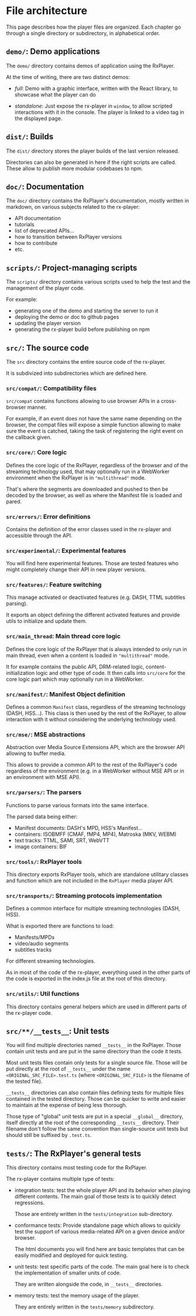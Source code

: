 # File architecture

This page describes how the player files are organized. Each chapter go through a single
directory or subdirectory, in alphabetical order.

## `demo/`: Demo applications

The `demo/` directory contains demos of application using the RxPlayer.

At the time of writing, there are two distinct demos:

- _full_: Demo with a graphic interface, written with the React library, to showcase what
  the player can do

- _standalone_: Just expose the rx-player in `window`, to allow scripted interactions with
  it in the console. The player is linked to a video tag in the displayed page.

## `dist/`: Builds

The `dist/` directory stores the player builds of the last version released.

Directories can also be generated in here if the right scripts are called. These allow to
publish more modular codebases to npm.

## `doc/`: Documentation

The `doc/` directory contains the RxPlayer's documentation, mostly written in markdown, on
various subjects related to the rx-player:

- API documentation
- tutorials
- list of deprecated APIs...
- how to transition between RxPlayer versions
- how to contribute
- etc.

## `scripts/`: Project-managing scripts

The `scripts/` directory contains various scripts used to help the test and the management
of the player code.

For example:

- generating one of the demo and starting the server to run it
- deploying the demo or doc to github pages
- updating the player version
- generating the rx-player build before publishing on npm

## `src/`: The source code

The `src` directory contains the entire source code of the rx-player.

It is subdivized into subdirectories which are defined here.

### `src/compat/`: Compatibility files

`src/compat` contains functions allowing to use browser APIs in a cross-browser manner.

For example, if an event does not have the same name depending on the browser, the compat
files will expose a simple function allowing to make sure the event is catched, taking the
task of registering the right event on the callback given.

### `src/core/`: Core logic

Defines the core logic of the RxPlayer, regardless of the browser and of the streaming
technology used, that may optionally run in a WebWorker environment when the RxPlayer is
in `"multithread"` mode.

That's where the segments are downloaded and pushed to then be decoded by the browser, as
well as where the Manifest file is loaded and pared.

### `src/errors/`: Error definitions

Contains the definition of the error classes used in the rx-player and accessible through
the API.

### `src/experimental/`: Experimental features

You will find here experimental features. Those are tested features who might completely
change their API in new player versions.

### `src/features/`: Feature switching

This manage activated or deactivated features (e.g. DASH, TTML subtitles parsing).

It exports an object defining the different activated features and provide utils to
initialize and update them.

### `src/main_thread`: Main thread core logic

Defines the core logic of the RxPlayer that is always intended to only run in main thread,
even when a content is loaded in `"multithread"` mode.

It for example contains the public API, DRM-related logic, content-initialization logic
and other type of code. It then calls into `src/core` for the core logic part which may
optionally run in a WebWorker.

### `src/manifest/`: Manifest Object definition

Defines a common `Manifest` class, regardless of the streaming technology (DASH, HSS...).
This class is then used by the rest of the RxPlayer, to allow interaction with it without
considering the underlying technology used.

### `src/mse/`: MSE abstractions

Abstraction over Media Source Extensions API, which are the browser API allowing to buffer
media.

This allows to provide a common API to the rest of the RxPlayer's code regardless of the
environment (e.g. in a WebWorker without MSE API or in an environment with MSE API).

### `src/parsers/`: The parsers

Functions to parse various formats into the same interface.

The parsed data being either:

- Manifest documents: DASH's MPD, HSS's Manifest...
- containers: ISOBMFF (CMAF, fMP4, MP4), Matroska (MKV, WEBM)
- text tracks: TTML, SAMI, SRT, WebVTT
- image containers: BIF

### `src/tools/`: RxPlayer tools

This directory exports RxPlayer tools, which are standalone utilitary classes and function
which are not included in the `RxPlayer` media player API.

### `src/transports/`: Streaming protocols implementation

Defines a common interface for multiple streaming technologies (DASH, HSS).

What is exported there are functions to load:

- Manifests/MPDs
- video/audio segments
- subtitles tracks

For different streaming technologies.

As in most of the code of the rx-player, everything used in the other parts of the code is
exported in the index.js file at the root of this directory.

### `src/utils/`: Util functions

This directory contains general helpers which are used in different parts of the rx-player
code.

## `src/**/__tests__`: Unit tests

You will find multiple directories named `__tests__` in the RxPlayer. Those contain unit
tests and are put in the same directory than the code it tests.

Most unit tests files contain only tests for a single source file. Those will be put
directly at the root of `__tests__` under the name `<ORIGINAL_SRC_FILE>.test.ts` (where
`<ORIGINAL_SRC_FILE>` is the filename of the tested file).

`__tests__` directories can also contain files defining tests for multiple files contained
in the tested directory. Those can be quicker to write and easier to maintain at the
expense of being less thorough.

Those type of "global" unit tests are put in a special `__global__` directory, itself
directly at the root of the corresponding `__tests__` directory. Their filename don't
follow the same convention than single-source unit tests but should still be suffixed by
`.test.ts`.

## `tests/`: The RxPlayer's general tests

This directory contains most testing code for the RxPlayer.

The rx-player contains multiple type of tests:

- integration tests: test the whole player API and its behavior when playing different
  contents. The main goal of those tests is to quickly detect regressions.

  Those are entirely written in the `tests/integration` sub-directory.

- conformance tests: Provide standalone page which allows to quickly test the support of
  various media-related API on a given device and/or browser.

  The html documents you will find here are basic templates that can be easily modified
  and deployed for quick testing.

- unit tests: test specific parts of the code. The main goal here is to check the
  implementation of smaller units of code.

  They are written alongside the code, in `__tests__` directories.

- memory tests: test the memory usage of the player.

  They are entirely written in the `tests/memory` subdirectory.
